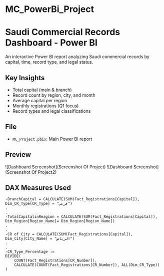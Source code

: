 # MC_PowerBi_Project
# Saudi Commercial Records Dashboard - Power BI

An interactive Power BI report analyzing Saudi commercial records by capital, time, record type, and legal status.

## Key Insights
- Total capital (main & branch)
- Record count by region, city, and month
- Average capital per region
- Monthly registrations (Q1 focus)
- Record types and legal classifications

## File
- `MC_Project.pbix`: Main Power BI report

## Preview

![Dashboard Screenshot](Screenshot Of Project)
![Dashboard Screenshot](Screenshot Of Project2)


## DAX Measures Used

```DAX
-BranchCapital = CALCULATE(SUM(Fact_Registrations[Capital]), Dim_CR_Type[CR_Type] = "فرعي")
.
.
-TotalCapitalinReagion = CALCULATE(SUM(Fact_Registrations[Capital]), Dim_Region[Region_Name]= Dim_Region[Region_Name])
.
.
-CR of City = CALCULATE(SUM(Fact_Registrations[Capital]), Dim_City[City_Name] = "الرياض")
.
.
-CR_Type_Percentage :=
DIVIDE(
    COUNT(Fact_Registrations[CR_Number]),
    CALCULATE(COUNT(Fact_Registrations[CR_Number]), ALL(Dim_CR_Type))
)

